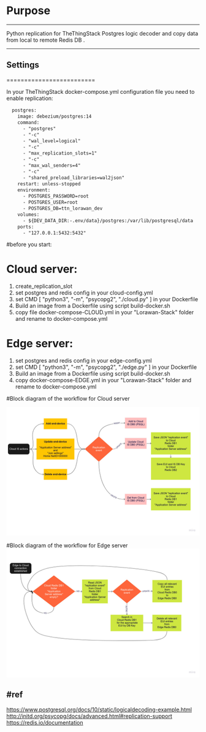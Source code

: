 
# Purpose
-----

Python replication for TheThingStack Postgres logic decoder and copy data from local to remote Redis DB .

-----
## Settings
=========================

In your TheThingStack docker-compose.yml configuration file you need to enable replication:

```
  postgres:
    image: debezium/postgres:14
    command:
      - "postgres"
      - "-c"
      - "wal_level=logical"
      - "-c"
      - "max_replication_slots=1"
      - "-c"
      - "max_wal_senders=4"
      - "-c"
      - "shared_preload_libraries=wal2json"
    restart: unless-stopped
    environment:
      - POSTGRES_PASSWORD=root
      - POSTGRES_USER=root
      - POSTGRES_DB=ttn_lorawan_dev
    volumes:
      - ${DEV_DATA_DIR:-.env/data}/postgres:/var/lib/postgresql/data
    ports:
      - "127.0.0.1:5432:5432"
```

#before you start:

# Cloud server:
1. create_replication_slot
2. set postgres and redis config in your cloud-config.yml
3. set CMD [ "python3", "-m", "psycopg2", "./cloud.py" ] in your Dockerfile
4. Build an image from a Dockerfile using script build-docker.sh
5. copy file docker-compose-CLOUD.yml in your "Lorawan-Stack" folder and rename to docker-compose.yml

# Edge server:
1. set postgres and redis config in your edge-config.yml
2. set CMD [ "python3", "-m", "psycopg2", "./edge.py" ] in your Dockerfile
3. Build an image from a Dockerfile using script build-docker.sh
4. copy docker-compose-EDGE.yml in your "Lorawan-Stack" folder and rename to docker-compose.yml


#Block diagram of the workflow for Cloud server

![GUI screenshot](https://github.com/uy0ll/psql2redis/blob/v1.0-alfa/Cloud.jpg)

#Block diagram of the workflow for Edge server
![GUI screenshot](https://github.com/uy0ll/psql2redis/blob/v1.0-alfa/Edge.jpg)

#ref
-----
https://www.postgresql.org/docs/10/static/logicaldecoding-example.html
http://initd.org/psycopg/docs/advanced.html#replication-support
https://redis.io/documentation

